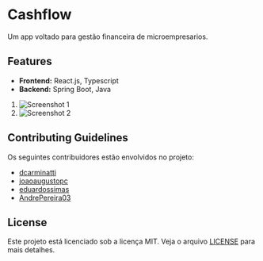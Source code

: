 # Cashflow

Um app voltado para gestão financeira de microempresarios.

## Features

- **Frontend:** React.js, Typescript
- **Backend:** Spring Boot, Java

1. ![Screenshot 1](path/to/screenshot1.png)
2. ![Screenshot 2](path/to/screenshot2.png)

## Contributing Guidelines

Os seguintes contribuidores estão envolvidos no projeto:
- [dcarminatti](https://github.com/dcarminatti)
- [joaoaugustopc](https://github.com/joaoaugustopc)
- [eduardossimas](https://github.com/eduardossimas)
- [AndrePereira03](https://github.com/AndrePereira03)

## License

Este projeto está licenciado sob a licença MIT. Veja o arquivo [LICENSE](LICENSE) para mais detalhes.

